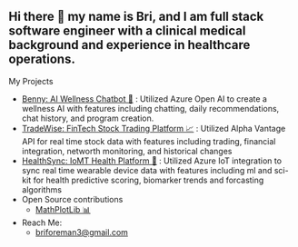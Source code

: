 ## Hi there 👋 my name is Bri, and I am full stack software engineer with a clinical medical background and experience in healthcare operations.
My Projects
- [Benny: AI Wellness Chatbot 🤖](github.com/brifore13/) : Utilized Azure Open AI to create a wellness AI with features including chatting, daily recommendations, chat history, and program creation.
- [TradeWise: FinTech Stock Trading Platform 📈](https://github.com/brifore13/TradeWise/blob/master/README.md) : Utilized Alpha Vantage API for real time stock data with features including trading, financial integration, networth monitoring, and historical changes
- [HealthSync: IoMT Health Platform 👟](https://github.com/brifore13/HealthSync/blob/master/README.md) : Utilized Azure IoT integration to sync real time wearable device data with features including ml and sci-kit for health predictive scoring, biomarker trends and forcasting algorithms
- Open Source contributions
  - [MathPlotLib 📊](https://github.com/matplotlib/matplotlib/pull/29696)
- Reach Me:
  - briforeman3@gmail.com 
<!--
**brifore13/brifore13** is a ✨ _special_ ✨ repository because its `README.md` (this file) appears on your GitHub profile.

Here are some ideas to get you started:

- 🔭 I’m currently working on ...
- 🌱 I’m currently learning ...
- 👯 I’m looking to collaborate on ...
- 🤔 I’m looking for help with ...
- 💬 Ask me about ...
- 📫 How to reach me: ...
- 😄 Pronouns: ...
- ⚡ Fun fact: ...
-->
